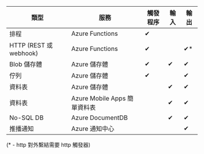 類型 | 服務 | 觸發程序 | 輸入 | 輸出 
-----|---------|---------|-------|--------
排程 | Azure Functions | &#10004; | | 
HTTP (REST 或 webhook) | Azure Functions | &#10004; | | &#10004;*
Blob 儲存體 | Azure 儲存體 | &#10004; | &#10004; | &#10004; 
佇列 | Azure 儲存體 | &#10004; | | &#10004;
資料表 | Azure 儲存體 | | &#10004; | &#10004;
資料表 | Azure Mobile Apps 簡單資料表 | | &#10004; | &#10004;
No-SQL DB | Azure DocumentDB | | &#10004; | &#10004;
推播通知 | Azure 通知中心 | | | &#10004;

(* - http 對外繫結需要 http 觸發器)

<!---HONumber=AcomDC_0406_2016-->